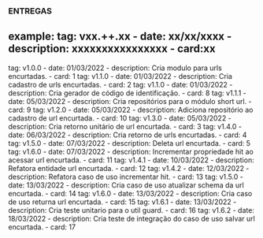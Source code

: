 ### ENTREGAS

## example: tag: vxx.++.xx - date: xx/xx/xxxx - description: xxxxxxxxxxxxxxxx - card:xx

tag: v1.0.0 - date: 01/03/2022 - description: Cria modulo para urls encurtadas. - card: 1
tag: v1.1.0 - date: 01/03/2022 - description: Cria cadastro de urls encurtadas. - card: 2
tag: v1.1.0 - date: 01/03/2022 - description: Cria gerador de código de identificação. - card: 8
tag: v1.1.1 - date: 05/03/2022 - description: Cria repositórios para o módulo short url. - card: 9
tag: v1.2.0 - date: 05/03/2022 - description: Adiciona repositório ao cadastro de url encurtada. - card: 10
tag: v1.3.0 - date: 05/03/2022 - description: Cria retorno unitário de url encurtada. - card: 3
tag: v1.4.0 - date: 06/03/2022 - description: Cria retorno de urls encurtadas. - card: 4
tag: v1.5.0 - date: 07/03/2022 - description: Deleta url encurtada. - card: 5
tag: v1.6.0 - date: 07/03/2022 - description: Incrementar propriedade hit ao acessar url encurtada. - card: 11
tag: v1.4.1 - date: 10/03/2022 - description: Refatora entidade url encurtada. - card: 12
tag: v1.4.2 - date: 12/03/2022 - description: Refatora caso de uso incrementar hit. - card: 13
tag: v1.5.0 - date: 13/03/2022 - description: Cria caso de uso atualizar schema da url encurtada. - card: 14
tag: v1.6.0 - date: 13/03/2022 - description: Cria caso de uso returna url encurtada. - card: 15
tag: v1.6.1 - date: 13/03/2022 - description: Cria teste unitario para o util guard. - card: 16
tag: v1.6.2 - date: 18/03/2022 - description: Cria teste de integração do caso de uso salvar url encurtada. - card: 17

